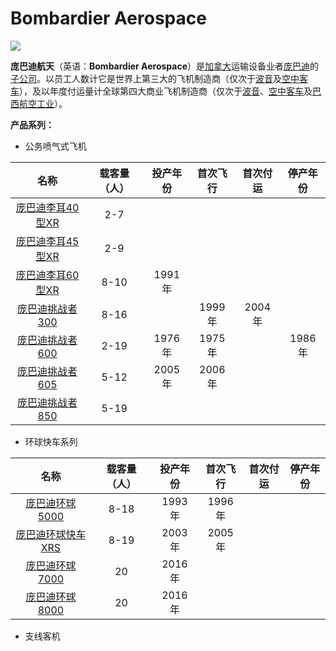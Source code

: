 # Bombardier Aerospace

![](http://cdn.eternityqjl.top/AA-CRJ900.jpg)

**庞巴迪航天**（英语：**Bombardier Aerospace**）是[加拿大](https://zh.wikipedia.org/wiki/加拿大)运输设备业者[庞巴迪](https://zh.wikipedia.org/wiki/龐巴迪)的[子公司](https://zh.wikipedia.org/wiki/子公司)。以员工人数计它是世界上第三大的飞机制造商（仅次于[波音](https://zh.wikipedia.org/wiki/波音)及[空中客车](https://zh.wikipedia.org/wiki/空中巴士)），及以年度付运量计全球第四大商业飞机制造商（仅次于[波音](https://zh.wikipedia.org/wiki/波音)、[空中客车](https://zh.wikipedia.org/wiki/空中巴士)及[巴西航空工业](https://zh.wikipedia.org/wiki/巴西航空工業)）。

**产品系列：**

* 公务喷气式飞机

|                             名称                             | 载客量（人） | 投产年份 | 首次飞行 | 首次付运 | 停产年份 |
| :----------------------------------------------------------: | :----------: | :------: | :------: | :------: | :------: |
| [庞巴迪李耳40型XR](https://zh.wikipedia.org/w/index.php?title=李耳40型&action=edit&redlink=1) |     2-7      |          |          |          |          |
| [庞巴迪李耳45型XR](https://zh.wikipedia.org/w/index.php?title=李耳45型&action=edit&redlink=1) |     2-9      |          |          |          |          |
| [庞巴迪李耳60型XR](https://zh.wikipedia.org/w/index.php?title=李耳60型&action=edit&redlink=1) |     8-10     |  1991年  |          |          |          |
| [庞巴迪挑战者300](https://zh.wikipedia.org/w/index.php?title=龐巴迪挑戰者300&action=edit&redlink=1) |     8-16     |          |  1999年  |  2004年  |          |
| [庞巴迪挑战者600](https://zh.wikipedia.org/w/index.php?title=龐巴迪挑戰者600&action=edit&redlink=1) |     2-19     |  1976年  |  1975年  |          |  1986年  |
| [庞巴迪挑战者605](https://zh.wikipedia.org/w/index.php?title=龐巴迪挑戰者605&action=edit&redlink=1) |     5-12     |  2005年  |  2006年  |          |          |
| [庞巴迪挑战者850](https://zh.wikipedia.org/wiki/庞巴迪挑战者850) |     5-19     |          |          |          |          |

* 环球快车系列

|                             名称                             | 载客量（人） | 投产年份 | 首次飞行 | 首次付运 | 停产年份 |
| :----------------------------------------------------------: | :----------: | :------: | :------: | :------: | :------: |
| [庞巴迪环球5000](https://zh.wikipedia.org/wiki/庞巴迪环球快车) |     8-18     |  1993年  |  1996年  |          |          |
| [庞巴迪环球快车XRS](https://zh.wikipedia.org/wiki/庞巴迪环球快车) |     8-19     |  2003年  |  2005年  |          |          |
| [庞巴迪环球7000](https://zh.wikipedia.org/w/index.php?title=龐巴迪環球7000&action=edit&redlink=1) |      20      |  2016年  |          |          |          |
| [庞巴迪环球8000](https://zh.wikipedia.org/w/index.php?title=龐巴迪環球7000&action=edit&redlink=1) |      20      |  2016年  |          |          |          |

* 支线客机

